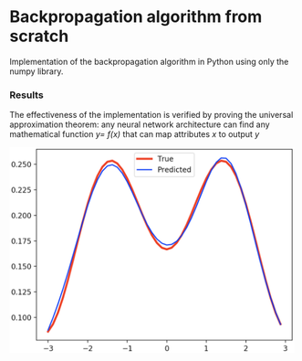 # Backpropagation algorithm from scratch

Implementation of the backpropagation algorithm in Python using only the numpy library.

### Results

The effectiveness of the implementation is verified by proving the universal approximation theorem: any neural network architecture can find any mathematical function _y= f(x)_ that can map attributes _x_ to output _y_

<img src="https://github.com/marcellosicbaldi/backpropagation-NN-from-scratch/blob/main/Universal_approx_theorem.png" width="500">

